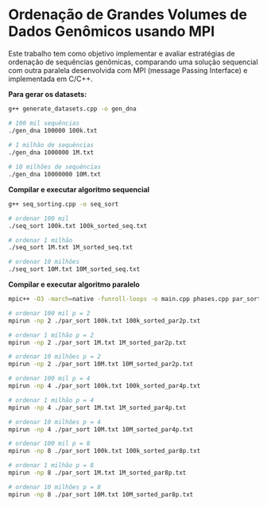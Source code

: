 # Ordenação de Grandes Volumes de Dados Genômicos usando MPI
Este trabalho tem como objetivo implementar e avaliar estratégias de ordenação de sequências genômicas, comparando uma solução sequencial com outra paralela desenvolvida com MPI (message Passing Interface) e implementada em C/C++.

**Para gerar os datasets:**  

```sh
g++ generate_datasets.cpp -o gen_dna
```
```sh
# 100 mil sequências
./gen_dna 100000 100k.txt
 
# 1 milhão de sequências
./gen_dna 1000000 1M.txt

# 10 milhões de sequências
./gen_dna 10000000 10M.txt
```
**Compilar e executar algoritmo sequencial**
```sh
g++ seq_sorting.cpp -o seq_sort

# ordenar 100 mil
./seq_sort 100k.txt 100k_sorted_seq.txt

# ordenar 1 milhão
./seq_sort 1M.txt 1M_sorted_seq.txt

# ordenar 10 milhões
./seq_sort 10M.txt 10M_sorted_seq.txt
```
**Compilar e executar algoritmo paralelo**
```sh
mpic++ -O3 -march=native -funroll-loops -o main.cpp phases.cpp par_sort

# ordenar 100 mil p = 2
mpirun -np 2 ./par_sort 100k.txt 100k_sorted_par2p.txt

# ordenar 1 milhão p = 2
mpirun -np 2 ./par_sort 1M.txt 1M_sorted_par2p.txt

# ordenar 10 milhões p = 2
mpirun -np 2 ./par_sort 10M.txt 10M_sorted_par2p.txt

# ordenar 100 mil p = 4
mpirun -np 4 ./par_sort 100k.txt 100k_sorted_par4p.txt

# ordenar 1 milhão p = 4
mpirun -np 4 ./par_sort 1M.txt 1M_sorted_par4p.txt

# ordenar 10 milhões p = 4
mpirun -np 4 ./par_sort 10M.txt 10M_sorted_par4p.txt

# ordenar 100 mil p = 8
mpirun -np 8 ./par_sort 100k.txt 100k_sorted_par8p.txt

# ordenar 1 milhão p = 8
mpirun -np 8 ./par_sort 1M.txt 1M_sorted_par8p.txt

# ordenar 10 milhões p = 8
mpirun -np 8 ./par_sort 10M.txt 10M_sorted_par8p.txt
```
